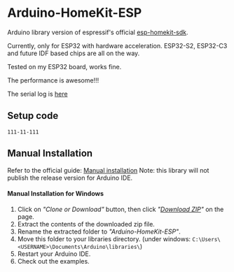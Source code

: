 # Arduino-HomeKit-ESP
Arduino library version of espressif's official [esp-homekit-sdk](https://github.com/espressif/esp-homekit-sdk).

Currently, only for ESP32 with hardware acceleration. ESP32-S2, ESP32-C3 and future IDF based chips are all on the way.

Tested on my ESP32 board, works fine. 

The performance is awesome!!!

The serial log is [here](https://raw.github.com/Mixiaoxiao/Arduino-HomeKit-ESP/master/extras/SerialLog.txt)

## Setup code

``111-11-111``

## Manual Installation 

Refer to the official guide: [Manual installation](https://www.arduino.cc/en/guide/libraries#toc5)
Note: this library will not publish the release version for Arduino IDE. 


#### Manual Installation for Windows

1. Click on _"Clone or Download"_ button, then click _"[Download ZIP](https://github.com/Mixiaoxiao/Arduino-HomeKit-ESP/archive/master.zip)"_ on the page.
1. Extract the contents of the downloaded zip file.
1. Rename the extracted folder to _"Arduino-HomeKit-ESP"_.
1. Move this folder to your libraries directory. (under windows: `C:\Users\<USERNAME>\Documents\Arduino\libraries\`)
1. Restart your Arduino IDE.
1. Check out the examples.


